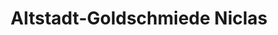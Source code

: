 ---
title: "Altstadt-Goldschmiede Niclas"
url: /luedenscheid/altstadt-goldschmiede-niclas/
shop: Schmuck
---